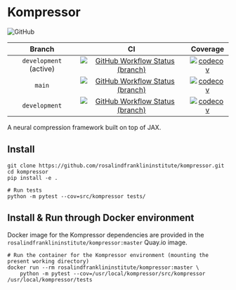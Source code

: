 # Kompressor

![GitHub](https://img.shields.io/github/license/rosalindfranklininstitute/kompressor?kill_cache=1)

| Branch  | CI | Coverage |
|:-:|:-:|:-:|
| `development` (active) | [![GitHub Workflow Status (branch)](https://github.com/rosalindfranklininstitute/kompressor/actions/workflows/ci.yml/badge.svg?branch=development)](https://github.com/rosalindfranklininstitute/kompressor/actions/workflows/ci.yml) | [![codecov](https://codecov.io/gh/rosalindfranklininstitute/kompressor/branch/development/graph/badge.svg?token=nJk2eue86w)](https://codecov.io/gh/rosalindfranklininstitute/kompressor) |
| `main` | [![GitHub Workflow Status (branch)](https://github.com/rosalindfranklininstitute/kompressor/actions/workflows/ci.yml/badge.svg?branch=main)](https://github.com/rosalindfranklininstitute/kompressor/actions/workflows/ci.yml) | [![codecov](https://codecov.io/gh/rosalindfranklininstitute/kompressor/branch/main/graph/badge.svg?token=nJk2eue86w)](https://codecov.io/gh/rosalindfranklininstitute/kompressor) |
| `development`  | [![GitHub Workflow Status (branch)](https://github.com/rosalindfranklininstitute/kompressor/actions/workflows/ci.yml/badge.svg?branch=development)](https://github.com/rosalindfranklininstitute/kompressor/actions/workflows/ci.yml) | [![codecov](https://codecov.io/gh/rosalindfranklininstitute/kompressor/branch/development/graph/badge.svg?token=nJk2eue86w)](https://codecov.io/gh/rosalindfranklininstitute/kompressor) |

A neural compression framework built on top of JAX.

## Install

```
git clone https://github.com/rosalindfranklininstitute/kompressor.git
cd kompressor
pip install -e .

# Run tests
python -m pytest --cov=src/kompressor tests/
```

## Install & Run through Docker environment

Docker image for the Kompressor dependencies are provided in the `rosalindfranklininstitute/kompressor:master` Quay.io image.

```
# Run the container for the Kompressor environment (mounting the present working directory)
docker run --rm rosalindfranklininstitute/kompressor:master \
    python -m pytest --cov=/usr/local/kompressor/src/kompressor /usr/local/kompressor/tests
```